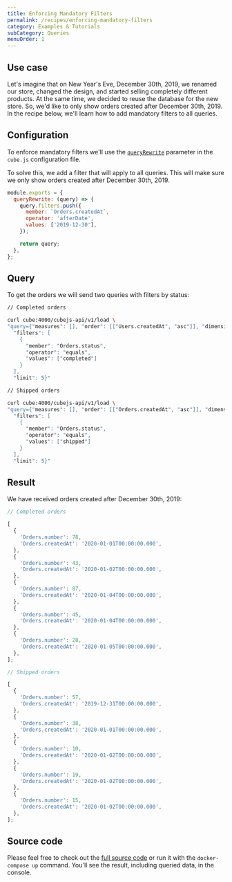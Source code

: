 ```yaml
---
title: Enforcing Mandatory Filters
permalink: /recipes/enforcing-mandatory-filters
category: Examples & Tutorials
subCategory: Queries
menuOrder: 1
---
```


## Use case

Let's imagine that on New Year's Eve, December 30th, 2019, we renamed our store,
changed the design, and started selling completely different products. At the
same time, we decided to reuse the database for the new store. So, we'd like to
only show orders created after December 30th, 2019. In the recipe below, we'll
learn how to add mandatory filters to all queries.

## Configuration

To enforce mandatory filters we'll use the
[`queryRewrite`](https://cube.dev/docs/security/context#using-query-rewrite)
parameter in the `cube.js` configuration file.

To solve this, we add a filter that will apply to all queries. This will make
sure we only show orders created after December 30th, 2019.

```javascript
module.exports = {
  queryRewrite: (query) => {
    query.filters.push({
      member: `Orders.createdAt`,
      operator: 'afterDate',
      values: ['2019-12-30'],
    });

    return query;
  },
};
```

## Query

To get the orders we will send two queries with filters by status:

```bash
// Completed orders

curl cube:4000/cubejs-api/v1/load \
"query={"measures": [], "order": [["Users.createdAt", "asc"]], "dimensions": ["Orders.number", "Orders.createdAt"],
  "filters": [
    {
      "member": "Orders.status",
      "operator": "equals",
      "values": ["completed"]
    }
  ],
  "limit": 5}"
```

```bash
// Shipped orders

curl cube:4000/cubejs-api/v1/load \
"query={"measures": [], "order": [["Orders.createdAt", "asc"]], "dimensions": ["Orders.number", "Orders.createdAt"],
  "filters": [
    {
      "member": "Orders.status",
      "operator": "equals",
      "values": ["shipped"]
    }
  ],
  "limit": 5}"
```

## Result

We have received orders created after December 30th, 2019:

```javascript
// Completed orders

[
  {
    'Orders.number': 78,
    'Orders.createdAt': '2020-01-01T00:00:00.000',
  },
  {
    'Orders.number': 43,
    'Orders.createdAt': '2020-01-02T00:00:00.000',
  },
  {
    'Orders.number': 87,
    'Orders.createdAt': '2020-01-04T00:00:00.000',
  },
  {
    'Orders.number': 45,
    'Orders.createdAt': '2020-01-04T00:00:00.000',
  },
  {
    'Orders.number': 28,
    'Orders.createdAt': '2020-01-05T00:00:00.000',
  },
];
```

```javascript
// Shipped orders

[
  {
    'Orders.number': 57,
    'Orders.createdAt': '2019-12-31T00:00:00.000',
  },
  {
    'Orders.number': 38,
    'Orders.createdAt': '2020-01-01T00:00:00.000',
  },
  {
    'Orders.number': 10,
    'Orders.createdAt': '2020-01-02T00:00:00.000',
  },
  {
    'Orders.number': 19,
    'Orders.createdAt': '2020-01-02T00:00:00.000',
  },
  {
    'Orders.number': 15,
    'Orders.createdAt': '2020-01-02T00:00:00.000',
  },
];
```

## Source code

Please feel free to check out the
[full source code](https://github.com/cube-js/cube.js/tree/master/examples/recipes/mandatory-filters)
or run it with the `docker-compose up` command. You'll see the result, including
queried data, in the console.
